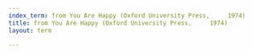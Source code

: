 ```yaml
---
index_term: from You Are Happy (Oxford University Press,     1974)
title: from You Are Happy (Oxford University Press,     1974)
layout: term

---
```

